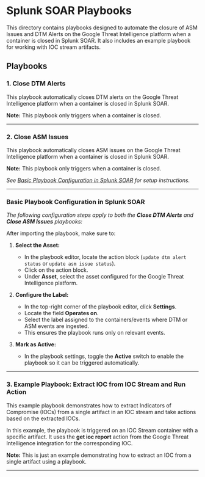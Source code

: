 # Splunk SOAR Playbooks

This directory contains playbooks designed to automate the closure of ASM Issues and DTM Alerts on the Google Threat Intelligence platform when a container is closed in Splunk SOAR. It also includes an example playbook for working with IOC stream artifacts.

## Playbooks

### 1. Close DTM Alerts

This playbook automatically closes DTM alerts on the Google Threat Intelligence platform when a container is closed in Splunk SOAR.

**Note:** This playbook only triggers when a container is closed.

---

### 2. Close ASM Issues

This playbook automatically closes ASM issues on the Google Threat Intelligence platform when a container is closed in Splunk SOAR.

**Note:** This playbook only triggers when a container is closed.

_See [Basic Playbook Configuration in Splunk SOAR](#basic-playbook-configuration-in-splunk-soar) for setup instructions._

---

### Basic Playbook Configuration in Splunk SOAR

_The following configuration steps apply to both the **Close DTM Alerts** and **Close ASM Issues** playbooks:_

After importing the playbook, make sure to:

1. **Select the Asset:**
    - In the playbook editor, locate the action block (`update dtm alert status` or `update asm issue status`).
    - Click on the action block.
    - Under **Asset**, select the asset configured for the Google Threat Intelligence platform.

2. **Configure the Label:**
    - In the top-right corner of the playbook editor, click **Settings**.
    - Locate the field **Operates on**.
    - Select the label assigned to the containers/events where DTM or ASM events are ingested.
    - This ensures the playbook runs only on relevant events.

3. **Mark as Active:**
    - In the playbook settings, toggle the **Active** switch to enable the playbook so it can be triggered automatically.

---

### 3. Example Playbook: Extract IOC from IOC Stream and Run Action

This example playbook demonstrates how to extract Indicators of Compromise (IOCs) from a single artifact in an IOC stream and take actions based on the extracted IOCs.

In this example, the playbook is triggered on an IOC Stream container with a specific artifact. It uses the **get ioc report** action from the Google Threat Intelligence integration for the corresponding IOC.

**Note:** This is just an example demonstrating how to extract an IOC from a single artifact using a playbook.

---
